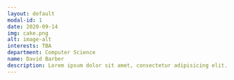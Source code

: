 ```yaml
---
layout: default
modal-id: 1
date: 2020-09-14
img: cake.png
alt: image-alt
interests: TBA
department: Computer Science
name: David Barber
description: Lorem ipsum dolor sit amet, consectetur adipisicing elit. Mollitia neque assumenda ipsam nihil, molestias magnam, recusandae quos quis inventore quisquam velit asperiores, vitae? Reprehenderit soluta, eos quod consequuntur itaque. Nam.
---
```

